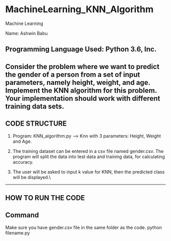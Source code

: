 # MachineLearning_KNN_Algorithm

Machine Learning


Name: Ashwin Babu

Programming Language Used: Python 3.6, Inc.
--------------------------

Consider the problem where we want to predict the gender of a person from a set of input parameters, namely height, weight, and age. Implement the KNN algorithm for this problem. Your implementation should work with different training data sets.
----------------
CODE STRUCTURE
-----------------
1. Program: 
KNN_algorithm.py --> Knn with 3 parameters: Height, Weight and Age.

2. The training dataset can be entered in a csv file named gender.csv. The program will split the data into test data and training data, for calculating accuracy.

3. The user will be asked to input k value for KNN, then the predicted class will be displayed.\

--------------------
HOW TO RUN THE CODE
--------------------

Command
-------
Make sure you have gender.csv file in the same folder as the code.
python filename.py
